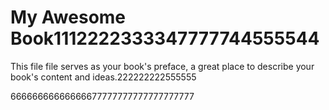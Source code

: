 # My Awesome Book1112222333347777744555544

This file file serves as your book's preface, a great place to describe your book's content and ideas.222222222555555

66666666666666677777777777777777777

